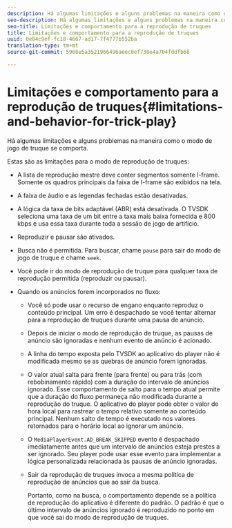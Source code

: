 ```yaml
---
description: Há algumas limitações e alguns problemas na maneira como o modo de jogo de truque se comporta.
seo-description: Há algumas limitações e alguns problemas na maneira como o modo de jogo de truque se comporta.
seo-title: Limitações e comportamento para a reprodução de truques
title: Limitações e comportamento para a reprodução de truques
uuid: 0e84c9ef-fc18-4667-ad17-7f4777b552ba
translation-type: tm+mt
source-git-commit: 5908e5a3521966496aeec0ef730e4a704fddfb68

---
```



# Limitações e comportamento para a reprodução de truques{#limitations-and-behavior-for-trick-play}

Há algumas limitações e alguns problemas na maneira como o modo de jogo de truque se comporta.

<!--<a id="section_8B88E281A0FA4661B4C2C70A0ABED57C"></a>-->

Estas são as limitações para o modo de reprodução de truques:

* A lista de reprodução mestre deve conter segmentos somente I-frame. Somente os quadros principais da faixa de I-frame são exibidos na tela.
* A faixa de áudio e as legendas fechadas estão desativadas.
* A lógica da taxa de bits adaptável (ABR) está desativada. O TVSDK seleciona uma taxa de um bit entre a taxa mais baixa fornecida e 800 kbps e usa essa taxa durante toda a sessão de jogo de artifício.
* Reproduzir e pausar são ativados.
* Busca não é permitida. Para buscar, chame `pause` para sair do modo de jogo de truque e chame `seek`.

* Você pode ir do modo de reprodução de truque para qualquer taxa de reprodução permitida (reproduzir ou pausar).
* Quando os anúncios forem incorporados no fluxo:

   * Você só pode usar o recurso de engano enquanto reproduz o conteúdo principal. Um erro é despachado se você tentar alternar para a reprodução de truques durante uma pausa de anúncio.
   * Depois de iniciar o modo de reprodução de truque, as pausas de anúncio são ignoradas e nenhum evento de anúncio é acionado.
   * A linha do tempo exposta pelo TVSDK ao aplicativo do player não é modificada mesmo se as quebras de anúncio forem ignoradas.
   * O valor atual salta para frente (para frente) ou para trás (com rebobinamento rápido) com a duração do intervalo de anúncios ignorado. Esse comportamento de salto para o tempo atual permite que a duração do fluxo permaneça não modificada durante a reprodução do truque. O aplicativo do player pode obter o valor de hora local para rastrear o tempo relativo somente ao conteúdo principal. Nenhum salto de tempo é executado nos valores retornados para o horário local ao ignorar um anúncio.
   * O `MediaPlayerEvent.AD_BREAK_SKIPPED` evento é despachado imediatamente antes que um intervalo de anúncios esteja prestes a ser ignorado. Seu player pode usar esse evento para implementar a lógica personalizada relacionada às pausas de anúncio ignoradas.
   * Sair da reprodução de truques invoca a mesma política de reprodução de anúncios que ao sair da busca.

      Portanto, como na busca, o comportamento depende se a política de reprodução do aplicativo é diferente do padrão. O padrão é que o último intervalo de anúncios ignorado é reproduzido no ponto em que você sai do modo de reprodução de truques.

